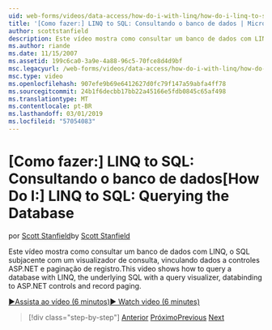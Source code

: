 ```yaml
---
uid: web-forms/videos/data-access/how-do-i-with-linq/how-do-i-linq-to-sql-querying-the-database
title: '[Como fazer:] LINQ to SQL: Consultando o banco de dados | Microsoft Docs'
author: scottstanfield
description: Este vídeo mostra como consultar um banco de dados com LINQ, o SQL subjacente com um visualizador de consulta, vinculando dados a controles ASP.NET e paginação de registro.
ms.author: riande
ms.date: 11/15/2007
ms.assetid: 199c6ca0-3a9e-4a88-96c5-70fce8d4d9bf
msc.legacyurl: /web-forms/videos/data-access/how-do-i-with-linq/how-do-i-linq-to-sql-querying-the-database
msc.type: video
ms.openlocfilehash: 907efe9b69e6412627d0fc79f147a59abfa4ff78
ms.sourcegitcommit: 24b1f6decbb17bb22a45166e5fdb0845c65af498
ms.translationtype: MT
ms.contentlocale: pt-BR
ms.lasthandoff: 03/01/2019
ms.locfileid: "57054083"
---
```

<a name="how-do-i-linq-to-sql-querying-the-database"></a><span data-ttu-id="28f08-103">[Como fazer:] LINQ to SQL: Consultando o banco de dados</span><span class="sxs-lookup"><span data-stu-id="28f08-103">[How Do I:] LINQ to SQL: Querying the Database</span></span>
====================
<span data-ttu-id="28f08-104">por [Scott Stanfield](https://github.com/scottstanfield)</span><span class="sxs-lookup"><span data-stu-id="28f08-104">by [Scott Stanfield](https://github.com/scottstanfield)</span></span>

<span data-ttu-id="28f08-105">Este vídeo mostra como consultar um banco de dados com LINQ, o SQL subjacente com um visualizador de consulta, vinculando dados a controles ASP.NET e paginação de registro.</span><span class="sxs-lookup"><span data-stu-id="28f08-105">This video shows how to query a database with LINQ, the underlying SQL with a query visualizer, databinding to ASP.NET controls and record paging.</span></span>

[<span data-ttu-id="28f08-106">&#9654;Assista ao vídeo (6 minutos)</span><span class="sxs-lookup"><span data-stu-id="28f08-106">&#9654; Watch video (6 minutes)</span></span>](https://channel9.msdn.com/Blogs/ASP-NET-Site-Videos/how-do-i-linq-to-sql-querying-the-database)

> [!div class="step-by-step"]
> <span data-ttu-id="28f08-107">[Anterior](how-do-i-linq-to-sql-data-model.md)
> [Próximo](how-do-i-linq-to-sql-updating-the-database.md)</span><span class="sxs-lookup"><span data-stu-id="28f08-107">[Previous](how-do-i-linq-to-sql-data-model.md)
[Next](how-do-i-linq-to-sql-updating-the-database.md)</span></span>
